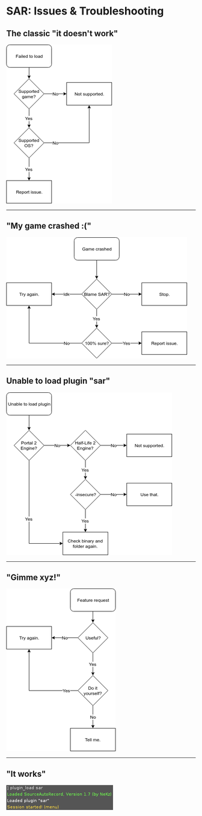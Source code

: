 # SAR: Issues & Troubleshooting

## The classic "it doesn't work"

[![failed_to_load](images/failed_to_load.png)](images/failed_to_load.png)

---

## "My game crashed :("

[![game_crashed](images/game_crashed.png)](images/game_crashed.png)

---

## Unable to load plugin "sar"

[![unable_to_load_plugin](images/unable_to_load_plugin.png)](images/unable_to_load_plugin.png)

---

## "Gimme xyz!"

[![feature_request](images/feature_request.png)](images/feature_request.png)

---

## "It works"

[![screenie](images/screenie.png)](images/screenie.png)
